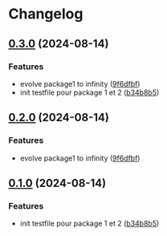 # Changelog

## [0.3.0](https://github.com/michaelbertoni/release-test/compare/package1-v0.2.0...package1-v0.3.0) (2024-08-14)


### Features

* evolve package1 to infinity ([9f6dfbf](https://github.com/michaelbertoni/release-test/commit/9f6dfbf1a582de64da3adbd0ac274a4e524815c7))
* init testfile pour package 1 et 2 ([b34b8b5](https://github.com/michaelbertoni/release-test/commit/b34b8b5b1b2937431cc429006a75f71bde8ce017))

## [0.2.0](https://github.com/michaelbertoni/release-test/compare/v0.1.0...v0.2.0) (2024-08-14)


### Features

* evolve package1 to infinity ([9f6dfbf](https://github.com/michaelbertoni/release-test/commit/9f6dfbf1a582de64da3adbd0ac274a4e524815c7))

## [0.1.0](https://github.com/michaelbertoni/release-test/compare/v0.0.1...v0.1.0) (2024-08-14)


### Features

* init testfile pour package 1 et 2 ([b34b8b5](https://github.com/michaelbertoni/release-test/commit/b34b8b5b1b2937431cc429006a75f71bde8ce017))
